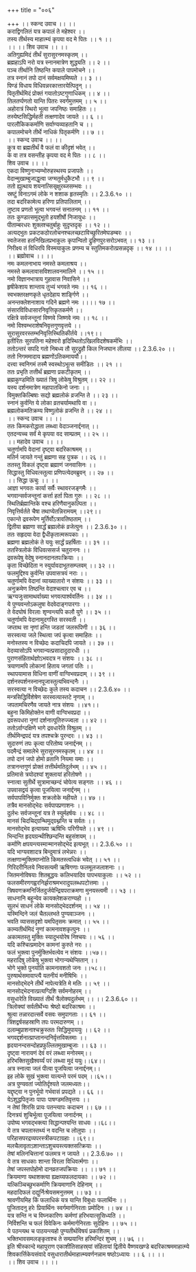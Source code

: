 +++
title = "००६"

+++
।। स्कन्द उवाच ।। ।।  
कराद्विगलितं यत्र कपालं ते महेश्वर ।।  
तस्य तीर्थस्य माहात्म्यं कृपया वद मे पितः ।। १ ।।  
।। ।। शिव उवाच ।। ।।  
अतिगुह्यमिदं तीर्थं सुरासुरनमस्कृतम् ।।  
ब्रह्महाऽपि नरो यत्र स्नानमात्रेण शुद्ध्यति ।। २ ।।  
पञ्च तीर्थानि तिष्ठन्ति कपाले पापमोचने ।।  
तत्र स्नानं तपो दानं सर्वमक्षयमिष्यते ।। ३ ।।  
पिण्डं विधाय विधिवन्नरकात्तारयेत्पितॄन् ।।  
पितृतीर्थमिदं प्रोक्तं गयातोऽष्टगुणाधिकम् ।। ४ ।।  
तिलतर्प्पणतो यान्ति पितरः स्वर्गमुत्तमम् ।। ५ ।।  
अहोरात्रं स्थिरो भूत्वा जपनिष्ठः समाहितः ।।  
तस्येष्टसिद्धिर्महती तत्क्षणादेव जायते ।। ६ ।।  
पारलौकिककर्माणि सर्वाण्यव्याहतानि च ।।  
कपालमोचने तीर्थे नाधिकं पितृकर्मणि ।। ७ ।।  
।। स्कन्द उवाच ।। ।।  
कुत्र वा ब्रह्मतीर्थं वै फलं वा कीदृशं भवेत् ।।  
के वा तत्र वसन्तीह कृपया वद मे पितः ।। ८ ।।  
शिव उवाच ।। ।।  
एकदा विष्णुनाभ्यम्भोरुहस्थस्य प्रजापतेः ।।  
वेदान्मुखाम्बुजाद्धृत्वा जग्मतुर्मधुकैटभौ ।। ९ ।।  
ततो ह्युत्थाय शयनात्सिसृक्षुरब्जसम्भवः ।।  
स्रष्टुं विनाऽगमं लोके न शशाक हृतस्मृतिः ।। 2.3.6.१० ।।  
तदा बदरिकामेत्य हरिणा प्रतिपालिताम् ।।  
तुष्टाव प्रणतो भूत्वा भगवन्तं सनातनम् ।। ११ ।।  
ततः कुण्डात्समुद्भूतो हयशीर्षो निजायुधः ।।  
पीताम्बरधरः शुक्लश्चतुर्बाहुः सुदृप्तदृक् ।। १२ ।।  
अत्यद्भुतः प्रकटकठोरलोचनश्चलच्छटाविच्छुरितमेघडम्बरः ।।  
स्वतेजसा हतनिखिलप्रभाकुलः कृपान्वितो द्रुहिणपुरःसरोऽभवत् ।। १३ ।।  
निरीक्ष्य तं विधिरपि विस्मयाकुलः प्रणम्य च स्तुतिमकरोत्प्रसन्नदृक् ।। १४ ।। ।।  
।। ब्रह्मोवाच ।। ।।  
नमः कमलनाभाय नमस्ते कमलाश्रय ।।  
नमस्ते कमलावासविशालवनमालिने ।। १५ ।।  
नमो विज्ञानभात्राय गुहावास निवासिने ।।  
हृषीकेशाय शान्ताय तुभ्यं भगवते नमः ।। १६ ।।  
स्वभक्तरक्षणकृते धृतदेहाय शार्ङ्गिणे ।।  
अनन्तक्लेशनाशाय गदिने ब्रह्मणे नमः ।।।। १७ ।।  
संसारविविधासारनिवृत्तिकृतकर्मणे ।।  
रक्षित्रे सर्वजन्तूनां विष्णवे जिष्णवे नमः ।। १८ ।।  
नमो विश्वम्भराशेषनिवृत्तगुणवृत्तये ।।  
सुरासुरवरस्तम्भनिवृत्तिस्थितिकीर्तये ।।१९।।  
इतीरितः सुरपतिना महेश्वरो हृदिस्थितोऽखिलविदशेषकर्मभिः ।।  
ततोऽन्तरं सपदि गतो निबध्य तौ सुरद्रुहौ किल निजघान लीलया ।। 2.3.6.२० ।।  
ततो निगममादाय ब्रह्मणोंऽतिकमाययौ।।  
दत्त्वा स्वनिगमं तस्मै स्वस्थोऽभूत्स समीडितः ।। २१ ।।  
ततः प्रभृति तत्तीर्थं ब्रह्मणा प्रकटीकृतम् ।।  
ब्रह्मकुण्डमिति ख्यातं त्रिषु लोकेषु विश्रुतम् ।। २२ ।।  
यस्य दर्शनमात्रेण महापातकिनो जनाः ।।  
विमुक्तकिल्बिषाः सद्यो ब्रह्मलोकं व्रजन्ति ते ।। २३ ।।  
स्नानं कुर्वन्ति ये लोका व्रतचर्यामथापि वा ।।  
ब्रह्मलोकमतिक्रम्य विष्णुलोकं व्रजन्ति ते ।। २४ ।।  
।। स्कन्द उवाच ।। ।।  
ततः किमकरोद्धाता लब्ध्वा वेदाञ्जनार्द्दनात् ।।  
एतदन्यच्च सर्वं मे कृपया वद साम्प्रतम् ।। २५ ।।  
।। महादेव उवाच ।। ।।  
चतुर्णामपि वेदानां दृष्ट्वा बदरिकाश्रमम् ।।  
मतिर्न जायते गन्तुं ब्रह्मणा सह पुत्रक ।। २६ ।।  
ततस्तु विकलं दृष्ट्वा ब्रह्माणं जनवासिनः ।।  
सिद्धास्तु विधिवत्स्तुत्वा प्रणिपत्येदमब्रुवन् ।। २७ ।।  
।। सिद्धा ऊचुः ।। ।।  
आज्ञा भगवतः कार्या सर्वैः स्थावरजङ्गमैः ।।  
भगवान्सर्वजन्तूनां कर्त्ता हर्ता पिता गुरुः ।। २८ ।।  
स्थितिर्ब्रह्मान्तिके वश्च हरिणैवानुकल्पिता ।।  
निवृत्तिर्वर्तते चैषा तथाप्येतन्निरामयम् ।।२९।।  
एकान्ते द्रवरूपेण मूर्तिर्वोऽत्रावतिष्ठताम् ।।  
द्वितीया ब्रह्मणा सार्द्धं ब्रह्मलोकं व्रजेत्पुनः ।। 2.3.6.३० ।।  
ततः सहृदया वेदा द्वैधीकृतात्मरूपकाः ।।  
ब्रह्मणा ब्रह्मलोकं ते ययुः सार्द्धं प्रहर्षिताः ।। ३१ ।।  
ततस्त्रिलोकं विधिवत्ससर्ज चतुराननः ।।  
द्रवरूपेषु वेदेषु स्नानदानतपःक्रियाः ।।  
कृता विच्छेदिता न स्युर्यावदाभूतसम्प्लवम् ।। ३२ ।।  
फलमुद्दिश्य कुर्वन्ति उपवासत्रयं नराः ।।  
चतुर्णामपि वेदानां व्याख्यातारो न संशयः ।। ३३ ।।  
अनुक्रमेण तिष्ठन्ति वेदाश्चत्वार एव च ।।  
ऋग्यजुःसामाथर्वाख्या भगवत्पार्श्ववर्तिनः ।। ३४ ।।  
ये पुण्यवन्तोऽकलुषा वेदवेदाङ्गपारगाः ।।  
ते वेदघोषं विरलाः शृण्वन्त्यपि कलौ युगे ।। ३५ ।।  
चतुर्णामपि वेदानामुदगस्ति सरस्वती ।।  
जप्ताथ सा नृणां हन्ति जडतां जलरूपिणी ।। ३६ ।।  
सरस्वत्या जले स्थित्वा जपं कृत्वा समाहितः ।।  
मनोस्तस्य न विच्छेदः कदाचिदपि जायते ।। ३७ ।।  
वेदव्यासोऽपि भगवान्यत्प्रसादादुदारधीः ।।  
पुराणसंहितार्थज्ञोऽभवदत्र न संशयः ।। ३८ ।।  
त्रयाणामपि लोकानां हिताय जगतां पतिः ।।  
स्थापयामास विधिना वाणीं वाग्विभवप्रदाम् ।। ३९ ।।  
दर्शनस्पर्शनस्नानपूजास्तुत्यभिवन्दनैः ।।  
सरस्वत्या न विच्छेदः कुले तस्य कदाचन ।। 2.3.6.४० ।।  
मन्त्रसिद्धिर्विशेषेण सरस्वत्यास्तटे नृणाम् ।।  
जपतामचिरणैव जायते नात्र संशयः ।।४१।।  
बहुना किमिहोक्तेन वाणी वाग्विभवप्रदा ।।  
द्रवरूपधरा नृणां दर्शनात्पूतिरुज्ज्वला ।। ४२ ।।  
ततोऽर्वाग्दक्षिणे भागे द्रवधारेति विश्रुतम् ।।  
तीर्थमिन्द्रपदं यत्र तपश्चक्रे पुरन्दरः ।। ४३ ।।  
सुदारुणं तपः कृत्वा परितोष्य जनार्द्दनम् ।।  
पदमैन्द्रं समालेभे सुरासुरनमस्कृतम् ।। ४४ ।।  
तपो दानं जपो होमो व्रतानि नियमा यमाः ।।  
तत्रानन्तगुणं प्रोक्तं तत्तीर्थमतिदुर्लभम् ।। ४५ ।।  
प्रतिमासे त्रयोदश्यां शुक्लायां हरितोषणे ।।  
स्नात्वा सुतीर्थे सुत्रामाच्छन्दं चोपेत्य सङ्गतः ।। ४६ ।।  
उपवासद्वयं कृत्वा पूजयित्वा जनार्द्दनम् ।।  
सर्वपापविनिर्मुक्तः शक्रलोके महीयते ।। ४७ ।।  
तत्रैव मानसोद्भेदः सर्वपापप्रणाशनः ।।  
दुर्लभः सर्वजन्तूनां यत्र ते स्युर्महर्षयः ।। ४८ ।।  
मानसं चिदचिद्ग्रन्थिमुद्ग्रथ्नन्ति च सर्वतः ।।  
मानसोद्भेव इत्याख्या ऋषिभिः परिगीयते ।। ४९ ।।  
भिन्दन्ति हृदयग्रन्थीश्छिन्दन्ति बहुसंशयम् ।।  
कर्माणि क्षपयन्त्यस्मान्मानसोद्भेद इत्यभूत् ।। 2.3.6.५० ।।  
यदि भाग्यवशादत्र बिन्दुमात्रं लभेन्नरः ।।  
तत्क्षणान्मुक्तिमाप्नोति किमतस्त्वधिकं भवेत् ।। ५१ ।।  
गिरिदरीनिलये निवसत्यमी ऋषिगणाः फलमूलजलाशनाः ।।  
जितमनोविषयाः शितबुद्धयः कलिभयादिव पापभयाकुलाः ।। ५२ ।।  
फलसमीरणगह्वरनिर्झराश्रमभरादुपलब्धपटोत्तमाः ।।  
त्रिषवणक्रमनिर्जितदुर्जयेन्द्रियपराक्रमणा मुनयस्त्वमी ।। ५३ ।।  
साधनानि बहून्येव कायक्लेशकराण्यहो ।।  
सुलभं साधनं लोके मानसोद्भेददर्शनम् ।। ५४ ।।  
यस्मिन्दिने जलं चैतल्लभते पुण्यवाञ्जनः ।।  
भवति व्याससदृशो यमपितृसमः क्रमात् ।। ५५ ।।  
काम्यतीर्थमिदं नॄणां कामनावशकृत्पुनः ।।  
अकामतस्तु मुक्तिः स्यादुभयोरेष निश्चयः ।। ५६ ।।  
यदि कश्चित्प्रमादेन कामनां कुरुते नरः ।।  
फलं भुक्त्वा पुनर्मुक्तिर्भवत्येव न संशयः ।।५७।।  
महरादिषु लोकेषु भुक्त्वा भोगान्यथेप्सितान् ।।  
भोगे भुक्ते पुनर्याति कामनावशतो जनः ।।५८।।  
पुरुषार्थसमावाप्त्यै यतनीयं मनीषिभिः ।।  
मानसोद्भेदने तीर्थे नापेत्यत्रेति मे मतिः ।। ५९ ।।  
मानसोद्भेदनात्प्रत्यग्दिशि सर्वमनोहरम् ।।  
वसुधारेति विख्यातं तीर्थं त्रैलोक्यदुर्लभम् ।। ।। 2.3.6.६० ।।  
त्रिलोक्यां सर्वतीर्थेभ्यः श्रेष्ठो बदरिकाश्रमः ।।  
श्रुत्वा तन्नारदात्सर्वे वसवः समुपागताः ।। ६१ ।।  
त्रिंशद्वर्षसहस्राणि तपः परमदारुणम् ।।  
दलाम्बुप्राशनाश्चक्रुस्ततः सिद्धिमुपाययुः ।। ६२ ।।  
भगवद्दर्शनात्प्राप्तानन्दनिर्वृत्तविक्लमाः ।।  
हृदयानन्दसन्दोहप्रफुल्लितमुखाम्बुजाः ।। ६३ ।।  
दृष्ट्वा नारायणं देवं वरं लब्ध्वा मनोरमम्।।  
हरिभक्तिसुखैश्वर्य्यं परं लब्ध्वा मुदं ययुः।।६४।।  
अत्र स्नात्वा जलं पीत्वा पूजयित्वा जनार्द्दनम्।।  
इह लोके सुखं भुक्त्वा यात्यन्ते परमं पदम् ।।६५।।  
अत्र पुण्यवतां ज्योतिर्दृश्यते जलमध्यतः।।  
यद्दृष्ट्वा न पुनर्भूयो गर्भवासं प्रपद्यते ।। ६६ ।।  
येऽशुद्धपितृजाः पापाः पाषण्डमतिवृत्तयः ।।  
न तेषां शिरसि प्रायः पतन्त्यापः कदाचन ।। ६७ ।।  
दिनत्रयं शुचिर्भूत्वा पूजयित्वा जनार्दनम् ।।  
उपोष्य भगवद्भक्त्या सिद्धान्पश्यन्ति साधवः ।।६८।।  
ये तत्र चपलास्तथ्यं न वदन्ति च लोलुपाः ।।  
परिहासपरद्रव्यपरस्त्रीकपटाग्रहाः ।।६९।।  
मलचैलावृताऽशान्ताऽशुचयस्त्यक्तसत्क्रियाः ।।  
तेषां मलिनचित्तानां फलमत्र न जायते ।। 2.3.6.७० ।।  
ये तत्र साधकाः शान्ता विरला विधिवर्त्मगाः ।।  
तेषां जपस्तपोहोमो दानव्रतजपक्रियाः ।। ।। ७१ ।।  
क्रियमाणा यथाशक्त्या ह्यक्षय्यफलदायकाः ।। ७२ ।।  
यत्किञ्चिच्छुभकर्माणि क्रियमाणानि देहिनाम् ।।  
महदादिफलं दद्युर्निःश्रेयसमनुत्तमम् ।। ७३ ।।  
श्रावणीयमिह किं फलाधिकं यत्र यान्ति विबुधाः फलार्थिनः ।।  
पूजितादनु हरेः प्रियार्थिनः स्वर्गमार्गनिरताः प्रमोदिनः ।। ७४ ।।  
यत्र सन्ति न च विघ्नकारिणः कर्मणां हरिभयात्सुसिध्यति ।।  
निर्विशन्ति च फलं विवेकिनः कर्ममार्गनिरताः सुदेहिनः ।। ७५ ।।  
ये पठन्त्यथ च पाठयन्त्यहो पुण्यतीर्थविषयं प्रकाशितम् ।।  
भक्तिभावसमलङ्कृताश्च ते सम्प्रयान्ति हरिमन्दिरं शुभम् ।। ७६ ।।  
इति श्रीस्कान्दे महापुराण एकाशीतिसाहस्र्यां संहितायां द्वितीये वैष्णवखण्डे बदरिकाश्रममाहात्म्ये शिवकार्त्तिकेयसंवादे वसुधारातीर्थमाहात्म्यवर्णनन्नाम षष्ठोऽध्यायः ।। ६ ।। ।।  
।। शिव उवाच ।। ।।